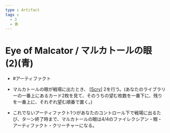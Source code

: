 ```yaml
---
type : Artifact
tags : 
  - 3
  - 青
---
```

# Eye of Malcator / マルカトールの眼 (2)(青)

* #アーティファクト

* マルカトールの眼が戦場に出たとき、 [[Scry]] 2を行う。(あなたのライブラリーの一番上にあるカード2枚を見て、そのうちの望む枚数を一番下に、残りを一番上に、それぞれ望む順番で置く。)
* これでないアーティファクト1つがあなたのコントロール下で戦場に出るたび、ターン終了時まで、マルカトールの眼は4/4のファイレクシアン・眼・アーティファクト・クリーチャーになる。


[//begin]: # "Autogenerated link references for markdown compatibility"
[Scry]: ../../KeywordAbilities/Scry.md "Scry(N) / 占術(N)"
[//end]: # "Autogenerated link references"

